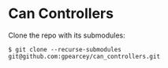 # Can Controllers

Clone the repo  with its submodules:

`
$ git clone --recurse-submodules git@github.com:gpearcey/can_controllers.git
`


